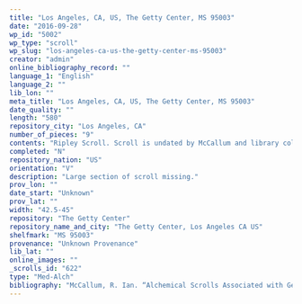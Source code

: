 ```yaml
---
title: "Los Angeles, CA, US, The Getty Center, MS 95003"
date: "2016-09-28"
wp_id: "5002"
wp_type: "scroll"
wp_slug: "los-angeles-ca-us-the-getty-center-ms-95003"
creator: "admin"
online_bibliography_record: ""
language_1: "English"
language_2: ""
lib_lon: ""
meta_title: "Los Angeles, CA, US, The Getty Center, MS 95003"
date_quality: ""
length: "580"
repository_city: "Los Angeles, CA"
number_of_pieces: "9"
contents: "Ripley Scroll. Scroll is undated by McCallum and library colletion. Contains Ripley's poems included in Ashmole's Theatrum Chemicum Britannicum."
completed: "N"
repository_nation: "US"
orientation: "V"
description: "Large section of scroll missing."
prov_lon: ""
date_start: "Unknown"
prov_lat: ""
width: "42.5-45"
repository: "The Getty Center"
repository_name_and_city: "The Getty Center, Los Angeles CA US"
shelfmark: "MS 95003"
provenance: "Unknown Provenance"
lib_lat: ""
online_images: ""
_scrolls_id: "622"
type: "Med-Alch"
bibliography: "McCallum, R. Ian. “Alchemical Scrolls Associated with George Ripley.” In Mystical Metal of Gold, edited by Stanton J. Linden, 161–88. New York: AMS Press, 2007."
---
```



